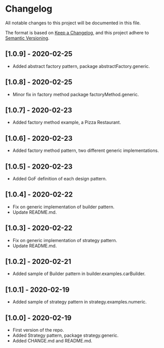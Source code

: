 # Changelog
All notable changes to this project will be documented in this file.

The format is based on [Keep a Changelog](https://keepachangelog.com/en/1.0.0/),
and this project adhere to [Semantic Versioning](https://semver.org/spec/v2.0.0.html).

## [1.0.9] - 2020-02-25
- Added abstract factory pattern, package abstractFactory.generic.

## [1.0.8] - 2020-02-25
- Minor fix in factory method package factoryMethod.generic.

## [1.0.7] - 2020-02-23
- Added factory method example, a Pizza Restaurant.

## [1.0.6] - 2020-02-23
- Added factory method pattern, two different generic implementations.

## [1.0.5] - 2020-02-23
- Added GoF definition of each design pattern.

## [1.0.4] - 2020-02-22
- Fix on generic implementation of builder pattern.
- Update README.md.

## [1.0.3] - 2020-02-22
- Fix on generic implementation of strategy pattern.
- Update README.md.

## [1.0.2] - 2020-02-21
- Added sample of Builder pattern in builder.examples.carBuilder.

## [1.0.1] - 2020-02-19
- Added sample of strategy pattern in strategy.examples.numeric.

## [1.0.0] - 2020-02-19
- First version of the repo.
- Added Strategy pattern, package strategy.generic.
- Added CHANGE.md and README.md.